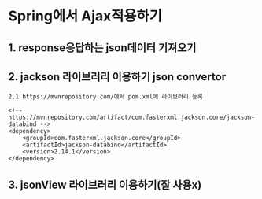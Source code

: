 # Spring에서 Ajax적용하기
## 1. response응답하는 json데이터 기져오기
## 2. jackson 라이브러리 이용하기 json convertor
    2.1 https://mvnrepository.com/에서 pom.xml에 라이브러리 등록

    <!-- https://mvnrepository.com/artifact/com.fasterxml.jackson.core/jackson-databind -->
    <dependency>
        <groupId>com.fasterxml.jackson.core</groupId>
        <artifactId>jackson-databind</artifactId>
        <version>2.14.1</version>
    </dependency>

## 3. jsonView 라이브러리 이용하기(잘 사용x)
